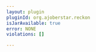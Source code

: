 ```yaml
---
layout: plugin
pluginId: org.ajoberstar.reckon
isJarAvailable: true
error: NONE
violations: []

---
```


